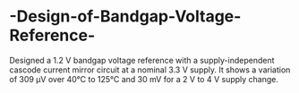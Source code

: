 # -Design-of-Bandgap-Voltage-Reference-
Designed a 1.2 V bandgap voltage reference with a supply-independent cascode current mirror circuit at a nominal 3.3 V  supply. It shows a variation of 309 µV over 40°C to 125°C and 30 mV for a 2 V to 4 V supply change.
